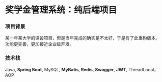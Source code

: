 # 奖学金管理系统：纯后端项目

### 项目背景

某一年某大学的课设项目，但是当年完成的确实是不太好，于是有了此重构版本。功能更完善，更加接近企业级开发。

### 技术栈

Java, **Spring Boot**, MySQL, **MyBatis**, **Redis**, **Swagger**, **JWT**, ThreadLocal，AOP



### 
